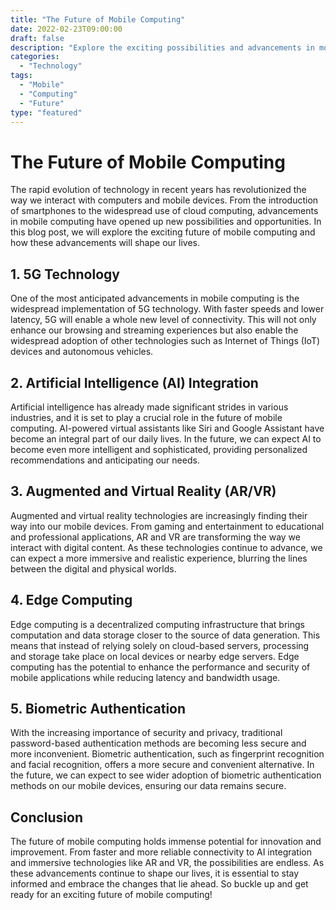```yaml
--- 
title: "The Future of Mobile Computing"
date: 2022-02-23T09:00:00 
draft: false
description: "Explore the exciting possibilities and advancements in mobile computing."
categories: 
  - "Technology"
tags: 
  - "Mobile"
  - "Computing"
  - "Future"
type: "featured" 
---
```


# The Future of Mobile Computing

The rapid evolution of technology in recent years has revolutionized the way we interact with computers and mobile devices. From the introduction of smartphones to the widespread use of cloud computing, advancements in mobile computing have opened up new possibilities and opportunities. In this blog post, we will explore the exciting future of mobile computing and how these advancements will shape our lives.

## 1. 5G Technology

One of the most anticipated advancements in mobile computing is the widespread implementation of 5G technology. With faster speeds and lower latency, 5G will enable a whole new level of connectivity. This will not only enhance our browsing and streaming experiences but also enable the widespread adoption of other technologies such as Internet of Things (IoT) devices and autonomous vehicles.

## 2. Artificial Intelligence (AI) Integration

Artificial intelligence has already made significant strides in various industries, and it is set to play a crucial role in the future of mobile computing. AI-powered virtual assistants like Siri and Google Assistant have become an integral part of our daily lives. In the future, we can expect AI to become even more intelligent and sophisticated, providing personalized recommendations and anticipating our needs.

## 3. Augmented and Virtual Reality (AR/VR)

Augmented and virtual reality technologies are increasingly finding their way into our mobile devices. From gaming and entertainment to educational and professional applications, AR and VR are transforming the way we interact with digital content. As these technologies continue to advance, we can expect a more immersive and realistic experience, blurring the lines between the digital and physical worlds.

## 4. Edge Computing

Edge computing is a decentralized computing infrastructure that brings computation and data storage closer to the source of data generation. This means that instead of relying solely on cloud-based servers, processing and storage take place on local devices or nearby edge servers. Edge computing has the potential to enhance the performance and security of mobile applications while reducing latency and bandwidth usage.

## 5. Biometric Authentication

With the increasing importance of security and privacy, traditional password-based authentication methods are becoming less secure and more inconvenient. Biometric authentication, such as fingerprint recognition and facial recognition, offers a more secure and convenient alternative. In the future, we can expect to see wider adoption of biometric authentication methods on our mobile devices, ensuring our data remains secure.

## Conclusion

The future of mobile computing holds immense potential for innovation and improvement. From faster and more reliable connectivity to AI integration and immersive technologies like AR and VR, the possibilities are endless. As these advancements continue to shape our lives, it is essential to stay informed and embrace the changes that lie ahead. So buckle up and get ready for an exciting future of mobile computing!


